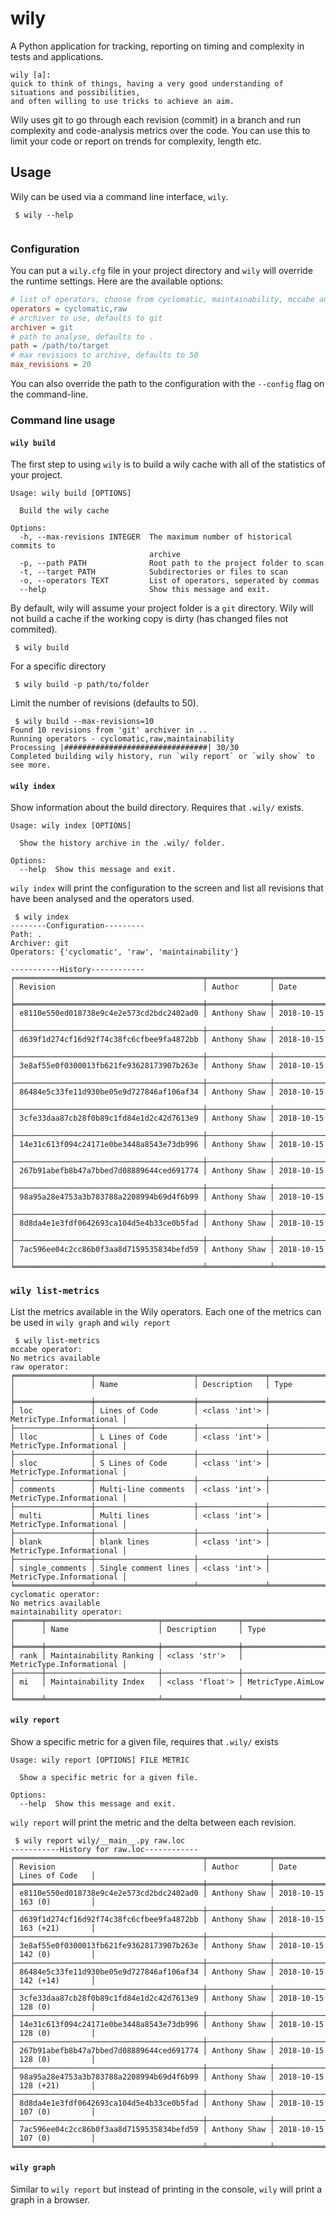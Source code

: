 # wily
A Python application for tracking, reporting on timing and complexity in tests and applications.

```
wily [a]:
quick to think of things, having a very good understanding of situations and possibilities, 
and often willing to use tricks to achieve an aim.
```

Wily uses git to go through each revision (commit) in a branch and run complexity and code-analysis metrics over the code. You can use this to limit your code or report on trends for complexity, length etc.

## Usage

Wily can be used via a command line interface, `wily`.

```console
 $ wily --help
 
 ```

### Configuration

You can put a `wily.cfg` file in your project directory and `wily` will override the runtime settings. Here are the available options:

```ini
# list of operators, choose from cyclomatic, maintainability, mccabe and raw
operators = cyclomatic,raw
# archiver to use, defaults to git
archiver = git
# path to analyse, defaults to .
path = /path/to/target
# max revisions to archive, defaults to 50
max_revisions = 20
```

You can also override the path to the configuration with the `--config` flag on the command-line.

### Command line usage

#### `wily build`

The first step to using `wily` is to build a wily cache with all of the statistics of your project. 

```
Usage: wily build [OPTIONS]

  Build the wily cache

Options:
  -h, --max-revisions INTEGER  The maximum number of historical commits to
                               archive
  -p, --path PATH              Root path to the project folder to scan
  -t, --target PATH            Subdirectories or files to scan
  -o, --operators TEXT         List of operators, seperated by commas
  --help                       Show this message and exit.
```

By default, wily will assume your project folder is a `git` directory. Wily will not build a cache if the working copy is dirty (has changed files not commited).

```console
 $ wily build
 ```
 
For a specific directory

```console
 $ wily build -p path/to/folder
```

Limit the number of revisions (defaults to 50).

```console
 $ wily build --max-revisions=10                       
Found 10 revisions from 'git' archiver in ..
Running operators - cyclomatic,raw,maintainability
Processing |################################| 30/30
Completed building wily history, run `wily report` or `wily show` to see more.
```
 
#### `wily index`

Show information about the build directory. Requires that `.wily/` exists.

```
Usage: wily index [OPTIONS]

  Show the history archive in the .wily/ folder.

Options:
  --help  Show this message and exit.
```

`wily index` will print the configuration to the screen and list all revisions that have been analysed and the operators used.

```console
 $ wily index
--------Configuration---------
Path: .
Archiver: git
Operators: {'cyclomatic', 'raw', 'maintainability'}

-----------History------------
╒══════════════════════════════════════════╤══════════════╤════════════╕
│ Revision                                 │ Author       │ Date       │
╞══════════════════════════════════════════╪══════════════╪════════════╡
│ e8110e550ed018738e9c4e2e573cd2bdc2402ad0 │ Anthony Shaw │ 2018-10-15 │
├──────────────────────────────────────────┼──────────────┼────────────┤
│ d639f1d274cf16d92f74c38fc6cfbee9fa4872bb │ Anthony Shaw │ 2018-10-15 │
├──────────────────────────────────────────┼──────────────┼────────────┤
│ 3e8af55e0f0300013fb621fe93628173907b263e │ Anthony Shaw │ 2018-10-15 │
├──────────────────────────────────────────┼──────────────┼────────────┤
│ 86484e5c33fe11d930be05e9d727846af106af34 │ Anthony Shaw │ 2018-10-15 │
├──────────────────────────────────────────┼──────────────┼────────────┤
│ 3cfe33daa87cb28f0b89c1fd84e1d2c42d7613e9 │ Anthony Shaw │ 2018-10-15 │
├──────────────────────────────────────────┼──────────────┼────────────┤
│ 14e31c613f094c24171e0be3448a8543e73db996 │ Anthony Shaw │ 2018-10-15 │
├──────────────────────────────────────────┼──────────────┼────────────┤
│ 267b91abefb8b47a7bbed7d08889644ced691774 │ Anthony Shaw │ 2018-10-15 │
├──────────────────────────────────────────┼──────────────┼────────────┤
│ 98a95a28e4753a3b783788a2208994b69d4f6b99 │ Anthony Shaw │ 2018-10-15 │
├──────────────────────────────────────────┼──────────────┼────────────┤
│ 8d8da4e1e3fdf0642693ca104d5e4b33ce0b5fad │ Anthony Shaw │ 2018-10-15 │
├──────────────────────────────────────────┼──────────────┼────────────┤
│ 7ac596ee04c2cc86b0f3aa8d7159535834befd59 │ Anthony Shaw │ 2018-10-15 │
╘══════════════════════════════════════════╧══════════════╧════════════╛
 ```
 
### `wily list-metrics`

List the metrics available in the Wily operators. Each one of the metrics can be used in `wily graph` and `wily report`

```console
 $ wily list-metrics
mccabe operator:
No metrics available
raw operator:
╒═════════════════╤══════════════════════╤═══════════════╤══════════════════════════╕
│                 │ Name                 │ Description   │ Type                     │
╞═════════════════╪══════════════════════╪═══════════════╪══════════════════════════╡
│ loc             │ Lines of Code        │ <class 'int'> │ MetricType.Informational │
├─────────────────┼──────────────────────┼───────────────┼──────────────────────────┤
│ lloc            │ L Lines of Code      │ <class 'int'> │ MetricType.Informational │
├─────────────────┼──────────────────────┼───────────────┼──────────────────────────┤
│ sloc            │ S Lines of Code      │ <class 'int'> │ MetricType.Informational │
├─────────────────┼──────────────────────┼───────────────┼──────────────────────────┤
│ comments        │ Multi-line comments  │ <class 'int'> │ MetricType.Informational │
├─────────────────┼──────────────────────┼───────────────┼──────────────────────────┤
│ multi           │ Multi lines          │ <class 'int'> │ MetricType.Informational │
├─────────────────┼──────────────────────┼───────────────┼──────────────────────────┤
│ blank           │ blank lines          │ <class 'int'> │ MetricType.Informational │
├─────────────────┼──────────────────────┼───────────────┼──────────────────────────┤
│ single_comments │ Single comment lines │ <class 'int'> │ MetricType.Informational │
╘═════════════════╧══════════════════════╧═══════════════╧══════════════════════════╛
cyclomatic operator:
No metrics available
maintainability operator:
╒══════╤═════════════════════════╤═════════════════╤══════════════════════════╕
│      │ Name                    │ Description     │ Type                     │
╞══════╪═════════════════════════╪═════════════════╪══════════════════════════╡
│ rank │ Maintainability Ranking │ <class 'str'>   │ MetricType.Informational │
├──────┼─────────────────────────┼─────────────────┼──────────────────────────┤
│ mi   │ Maintainability Index   │ <class 'float'> │ MetricType.AimLow        │
╘══════╧═════════════════════════╧═════════════════╧══════════════════════════╛
```

#### `wily report`

Show a specific metric for a given file, requires that `.wily/` exists

```
Usage: wily report [OPTIONS] FILE METRIC

  Show a specific metric for a given file.

Options:
  --help  Show this message and exit.
```

`wily report` will print the metric and the delta between each revision.

```console
 $ wily report wily/__main__.py raw.loc
-----------History for raw.loc------------
╒══════════════════════════════════════════╤══════════════╤════════════╤═════════════════╕
│ Revision                                 │ Author       │ Date       │ Lines of Code   │
╞══════════════════════════════════════════╪══════════════╪════════════╪═════════════════╡
│ e8110e550ed018738e9c4e2e573cd2bdc2402ad0 │ Anthony Shaw │ 2018-10-15 │ 163 (0)         │
├──────────────────────────────────────────┼──────────────┼────────────┼─────────────────┤
│ d639f1d274cf16d92f74c38fc6cfbee9fa4872bb │ Anthony Shaw │ 2018-10-15 │ 163 (+21)       │
├──────────────────────────────────────────┼──────────────┼────────────┼─────────────────┤
│ 3e8af55e0f0300013fb621fe93628173907b263e │ Anthony Shaw │ 2018-10-15 │ 142 (0)         │
├──────────────────────────────────────────┼──────────────┼────────────┼─────────────────┤
│ 86484e5c33fe11d930be05e9d727846af106af34 │ Anthony Shaw │ 2018-10-15 │ 142 (+14)       │
├──────────────────────────────────────────┼──────────────┼────────────┼─────────────────┤
│ 3cfe33daa87cb28f0b89c1fd84e1d2c42d7613e9 │ Anthony Shaw │ 2018-10-15 │ 128 (0)         │
├──────────────────────────────────────────┼──────────────┼────────────┼─────────────────┤
│ 14e31c613f094c24171e0be3448a8543e73db996 │ Anthony Shaw │ 2018-10-15 │ 128 (0)         │
├──────────────────────────────────────────┼──────────────┼────────────┼─────────────────┤
│ 267b91abefb8b47a7bbed7d08889644ced691774 │ Anthony Shaw │ 2018-10-15 │ 128 (0)         │
├──────────────────────────────────────────┼──────────────┼────────────┼─────────────────┤
│ 98a95a28e4753a3b783788a2208994b69d4f6b99 │ Anthony Shaw │ 2018-10-15 │ 128 (+21)       │
├──────────────────────────────────────────┼──────────────┼────────────┼─────────────────┤
│ 8d8da4e1e3fdf0642693ca104d5e4b33ce0b5fad │ Anthony Shaw │ 2018-10-15 │ 107 (0)         │
├──────────────────────────────────────────┼──────────────┼────────────┼─────────────────┤
│ 7ac596ee04c2cc86b0f3aa8d7159535834befd59 │ Anthony Shaw │ 2018-10-15 │ 107 (0)         │
╘══════════════════════════════════════════╧══════════════╧════════════╧═════════════════╛

```

#### `wily graph`

Similar to `wily report` but instead of printing in the console, `wily` will print a graph in a browser.

